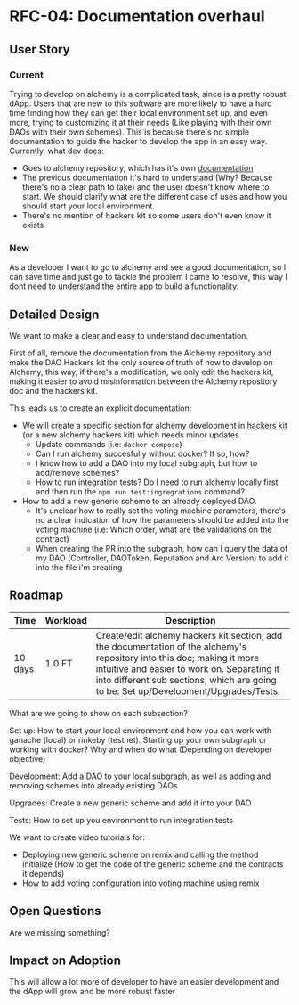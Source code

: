 # RFC-04: Documentation overhaul

## User Story

### Current
Trying to develop on alchemy is a complicated task, since is a pretty robust dApp. Users that are new to this software are more likely to have a hard time finding how they can get their local environment set up, and even more, trying to customizing it at their needs (Like playing with their own DAOs with their own schemes). This is because there's no simple documentation to guide the hacker to develop the app in an easy way. Currently, what dev does:

- Goes to alchemy repository, which has it's own [documentation](https://github.com/daostack/alchemy/tree/dev/docs) 
- The previous documentation it's hard to understand (Why? Because there's no a clear path to take) and the user doesn't know where to start. We should clarify what are the different case of uses and how you should start your local environment.
- There's no mention of hackers kit so some users don't even know it exists

### New 

As a developer I want to go to alchemy and see a good documentation, so I can save time and just go to tackle the problem I came to resolve, this way I dont need to understand the entire app to build a functionality.

## Detailed Design

We want to make a clear and easy to understand documentation.

First of all, remove the documentation from the Alchemy repository and make the DAO Hackers kit the only source of truth of how to develop on Alchemy, this way, if there's a modification, we only edit the hackers kit, making it easier to avoid misinformation between the Alchemy repository doc and the hackers kit.

This leads us to create an explicit documentation:
- We will create a specific section for alchemy development in [hackers kit](https://daostack.github.io/DAOstack-Hackers-Kit/gettingStarted/setupAlchemyDevMode/) (or a new alchemy hackers kit) which needs minor updates
  - Update commands (i.e: `docker compose`)
  - Can I run alchemy succesfully without docker? If so, how?
  - I know how to add a DAO into my local subgraph, but how to add/remove schemes?
  - How to run integration tests? Do I need to run alchemy locally first and then run the `npm run test:ingregrations` command?
- How to add a new generic scheme to an already deployed DAO.
   - It's unclear how to really set the voting machine parameters, there's no a clear indication of how the parameters should be added into the voting machine (i.e: Which order, what are the validations on the contract)
   - When creating the PR into the subgraph, how can I query the data of my DAO (Controller, DAOToken, Reputation and Arc Version) to add it into the file i'm creating 



## Roadmap

| Time | Workload | Description | 
|-|-|-|
| 10 days | 1.0 FT | Create/edit alchemy hackers kit section, add the documentation of the alchemy's repository into this doc; making it more intuitive and easier to work on. Separating it into different sub sections, which are going to be: Set up/Development/Upgrades/Tests.

What are we going to show on each subsection?

Set up: How to start your local environment and how you can work with ganache (local) or rinkeby (testnet). Starting up your own subgraph or working with docker? Why and when do what (Depending on developer objective)

Development: Add a DAO to your local subgraph, as well as adding and removing schemes into already existing DAOs

Upgrades: Create a new generic scheme and add it into your DAO 

Tests: How to set up you environment to run integration tests

We want to create video tutorials for: 
- Deploying new generic scheme on remix and calling the method initialize (How to get the code of the generic scheme and the contracts it depends)
- How to add voting configuration into voting machine using remix
|

## Open Questions

Are we missing something?

## Impact on Adoption

This will allow a lot more of developer to have an easier development and the dApp will grow and be more robust faster